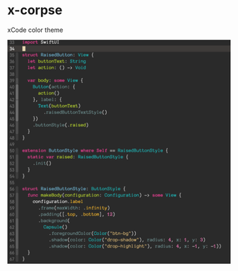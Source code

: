 # x-corpse
xCode color theme


![Screenshot 2023-07-30 at 2.25.19 PM](https://github.com/osxsystem/x-corpse/blob/main/Screenshot%202023-07-30%20at%202.25.19%20PM.png)

